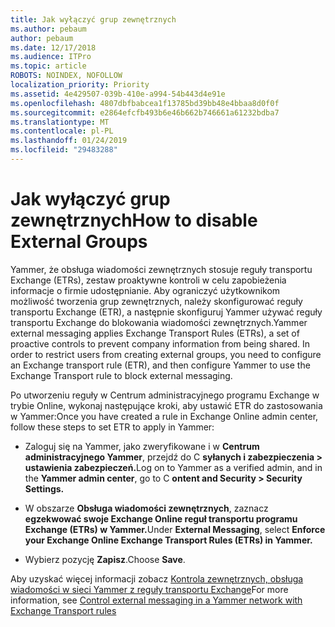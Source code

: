 ```yaml
---
title: Jak wyłączyć grup zewnętrznych
ms.author: pebaum
author: pebaum
ms.date: 12/17/2018
ms.audience: ITPro
ms.topic: article
ROBOTS: NOINDEX, NOFOLLOW
localization_priority: Priority
ms.assetid: 4e429507-039b-410e-a994-54b443d4e91e
ms.openlocfilehash: 4807dbfbabcea1f13785bd39bb48e4bbaa8d0f0f
ms.sourcegitcommit: e2864efcfb493b6e46b662b746661a61232bdba7
ms.translationtype: MT
ms.contentlocale: pl-PL
ms.lasthandoff: 01/24/2019
ms.locfileid: "29483288"
---
```

# <a name="how-to-disable-external-groups"></a><span data-ttu-id="95e2c-102">Jak wyłączyć grup zewnętrznych</span><span class="sxs-lookup"><span data-stu-id="95e2c-102">How to disable External Groups</span></span>

<span data-ttu-id="95e2c-p101">Yammer, że obsługa wiadomości zewnętrznych stosuje reguły transportu Exchange (ETRs), zestaw proaktywne kontroli w celu zapobieżenia informacje o firmie udostępnianie. Aby ograniczyć użytkownikom możliwość tworzenia grup zewnętrznych, należy skonfigurować reguły transportu Exchange (ETR), a następnie skonfiguruj Yammer używać reguły transportu Exchange do blokowania wiadomości zewnętrznych.</span><span class="sxs-lookup"><span data-stu-id="95e2c-p101">Yammer external messaging applies Exchange Transport Rules (ETRs), a set of proactive controls to prevent company information from being shared. In order to restrict users from creating external groups, you need to configure an Exchange transport rule (ETR), and then configure Yammer to use the Exchange Transport rule to block external messaging.</span></span> 
  
<span data-ttu-id="95e2c-105">Po utworzeniu reguły w Centrum administracyjnego programu Exchange w trybie Online, wykonaj następujące kroki, aby ustawić ETR do zastosowania w Yammer:</span><span class="sxs-lookup"><span data-stu-id="95e2c-105">Once you have created a rule in Exchange Online admin center, follow these steps to set ETR to apply in Yammer:</span></span>
  
- <span data-ttu-id="95e2c-106">Zaloguj się na Yammer, jako zweryfikowane i w **Centrum administracyjnego Yammer**, przejdź do C **syłanych i zabezpieczenia \> ustawienia zabezpieczeń.**</span><span class="sxs-lookup"><span data-stu-id="95e2c-106">Log on to Yammer as a verified admin, and in the **Yammer admin center**, go to C **ontent and Security \> Security Settings.**</span></span>
    
- <span data-ttu-id="95e2c-107">W obszarze **Obsługa wiadomości zewnętrznych**, zaznacz **egzekwować swoje Exchange Online reguł transportu programu Exchange (ETRs) w Yammer.**</span><span class="sxs-lookup"><span data-stu-id="95e2c-107">Under **External Messaging**, select **Enforce your Exchange Online Exchange Transport Rules (ETRs) in Yammer.**</span></span>
    
- <span data-ttu-id="95e2c-108">Wybierz pozycję **Zapisz**.</span><span class="sxs-lookup"><span data-stu-id="95e2c-108">Choose **Save**.</span></span> 
    
<span data-ttu-id="95e2c-109">Aby uzyskać więcej informacji zobacz [Kontrola zewnętrznych, obsługa wiadomości w sieci Yammer z reguły transportu Exchange](https://support.office.com/en-us/article/Control-external-messaging-in-a-Yammer-network-with-Exchange-Transport-Rules-f8fd6403-c8f3-4307-9230-65304d6000d9)</span><span class="sxs-lookup"><span data-stu-id="95e2c-109">For more information, see [Control external messaging in a Yammer network with Exchange Transport rules](https://support.office.com/en-us/article/Control-external-messaging-in-a-Yammer-network-with-Exchange-Transport-Rules-f8fd6403-c8f3-4307-9230-65304d6000d9)</span></span>
  

